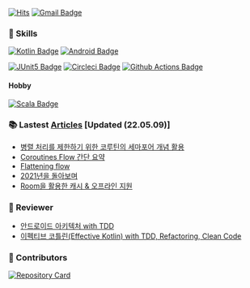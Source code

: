 [![Hits](https://hits.seeyoufarm.com/api/count/incr/badge.svg?url=https%3A%2F%2Fgithub.com%2FBeokBeok&count_bg=%2379C83D&title_bg=%23555555&icon=&icon_color=%23E7E7E7&title=hits&edge_flat=false)](https://hits.seeyoufarm.com)
[![Gmail Badge](https://img.shields.io/badge/-Gmail-d14836?style=flat-square&logo=Gmail&logoColor=white&link=mailto:kekemusa37@gmail.com)](mailto:kekemusa37@gmail.com)

### 🌟 Skills
[![Kotlin Badge](http://img.shields.io/badge/-Kotlin-blue?style=for-the-badge&logo=kotlin&link=https://kotlinlang.org/docs/reference/)](https://kotlinlang.org/docs/reference/)
[![Android Badge](http://img.shields.io/badge/-Android-brightgreen?style=for-the-badge&logo=android&link=https://d.android.com/)](https://d.android.com/)

[![JUnit5 Badge](http://img.shields.io/badge/-JUnit5-green?style=for-the-badge&logo=junit5&link=https://junit.org/junit5/docs/current/user-guide/)](https://junit.org/junit5/docs/current/user-guide/)
[![Circleci Badge](http://img.shields.io/badge/-Circleci-black?style=for-the-badge&logo=circleci&link=https://circleci.com/)](https://circleci.com/)
[![Github Actions Badge](http://img.shields.io/badge/-GithubActions-9cf?style=for-the-badge&logo=github-actions&link=https://docs.github.com/en/actions/)](https://docs.github.com/en/actions/)

#### Hobby
[![Scala Badge](http://img.shields.io/badge/-Scala-red?style=for-the-badge&logo=scala&link=https://www.scala-lang.org/)](https://www.scala-lang.org/)

### 📚 Lastest [Articles](https://bit.ly/2AcJ9G8) [Updated (22.05.09)]
- [병렬 처리를 제한하기 위한 코루틴의 세마포어 개념 활용](https://beokbeok.notion.site/4e5b6b51d201435d99c768fce79f924d)
- [Coroutines Flow 간단 요약](https://beokbeok.notion.site/Coroutines-Flow-54dfeb8bd6aa418db362a99e77ba9702)
- [Flattening flow](https://beokbeok.notion.site/Flattening-flow-cc215a50f3e042f9b7a262541a8d69b1)
- [2021년을 돌아보며](https://beokbeok.notion.site/2021-5ccd726b7db44efca607c5b4864f6795)
- [Room을 활용한 캐시 & 오프라인 지원](https://beokbeok.notion.site/Room-a5510a37047a459e98c98a056a9f66b0)

### 📝 Reviewer
- [안드로이드 아키텍처 with TDD](https://edu.nextstep.camp/c/QT9zj8KN/)
- [이펙티브 코틀린(Effective Kotlin) with TDD, Refactoring, Clean Code](https://edu.nextstep.camp/c/Z9QeJlCi/)

### 🤝 Contributors
[![Repository Card](https://widget.realdeveloper.pro/api/card?user=beokbeok&repo=DroidKnights2021_App)](https://github.com/droidknights/DroidKnights2021_App)
